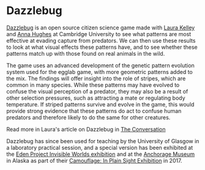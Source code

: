 # Dazzlebug

[Dazzlebug](http://www.dazzle-bug.co.uk/) is an open source citizen science game made with [Laura Kelley](https://laurakelleyresearch.wordpress.com/) 
and [Anna Hughes](https://scienceanna.wordpress.com/) at Cambridge University to see what 
patterns are most effective at evading capture from predators. We can then use these results to look at what visual effects 
these patterns have, and to see whether these patterns match up with those found on real animals in the wild.

The game uses an advanced development of the genetic pattern evolution system used for the egglab game, with more geometric 
patterns added to the mix. The findings will offer insight into the role of stripes, which are common in many species. While 
these patterns may have evolved to confuse the visual perception of a predator, they may also be a result of other selection 
pressures, such as attracting a mate or regulating body temperature. If striped patterns survive and evolve in the game, this 
would provide strong evidence that these patterns do act to confuse human predators and therefore likely to do the same for 
other creatures.

Read more in Laura's article on Dazzlebug in [The Conversation](https://theconversation.com/motion-dazzle-spotting-the-patterns-that-help-animals-outsmart-predators-on-the-run-47219)

Dazzlebug has since been used for teaching by the University of Glasgow in a laboratory practical session, and a special 
version has been exhibited at the [Eden Project Invisible Worlds exhibition](https://www.edenproject.com/visit/whats-here/invisible-worlds-exhibition) 
and at the [Anchorage Museum](https://www.anchoragemuseum.org/) in Alaska as part of their 
[Camouflage: In Plain Sight Exhibition](https://www.anchoragemuseum.org/exhibits/camouflage-in-plain-sight) in 2017.
